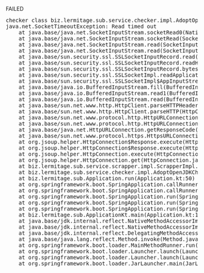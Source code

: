 FAILED

<pre>checker class biz.lermitage.sub.service.checker.impl.AdoptOpenJDK8LinuxChecker failed, ignoring
java.net.SocketTimeoutException: Read timed out
	at java.base/java.net.SocketInputStream.socketRead0(Native Method)
	at java.base/java.net.SocketInputStream.socketRead(SocketInputStream.java:115)
	at java.base/java.net.SocketInputStream.read(SocketInputStream.java:168)
	at java.base/java.net.SocketInputStream.read(SocketInputStream.java:140)
	at java.base/sun.security.ssl.SSLSocketInputRecord.read(SSLSocketInputRecord.java:476)
	at java.base/sun.security.ssl.SSLSocketInputRecord.readHeader(SSLSocketInputRecord.java:470)
	at java.base/sun.security.ssl.SSLSocketInputRecord.bytesInCompletePacket(SSLSocketInputRecord.java:70)
	at java.base/sun.security.ssl.SSLSocketImpl.readApplicationRecord(SSLSocketImpl.java:1354)
	at java.base/sun.security.ssl.SSLSocketImpl$AppInputStream.read(SSLSocketImpl.java:963)
	at java.base/java.io.BufferedInputStream.fill(BufferedInputStream.java:252)
	at java.base/java.io.BufferedInputStream.read1(BufferedInputStream.java:292)
	at java.base/java.io.BufferedInputStream.read(BufferedInputStream.java:351)
	at java.base/sun.net.www.http.HttpClient.parseHTTPHeader(HttpClient.java:754)
	at java.base/sun.net.www.http.HttpClient.parseHTTP(HttpClient.java:689)
	at java.base/sun.net.www.protocol.http.HttpURLConnection.getInputStream0(HttpURLConnection.java:1615)
	at java.base/sun.net.www.protocol.http.HttpURLConnection.getInputStream(HttpURLConnection.java:1520)
	at java.base/java.net.HttpURLConnection.getResponseCode(HttpURLConnection.java:527)
	at java.base/sun.net.www.protocol.https.HttpsURLConnectionImpl.getResponseCode(HttpsURLConnectionImpl.java:334)
	at org.jsoup.helper.HttpConnection$Response.execute(HttpConnection.java:736)
	at org.jsoup.helper.HttpConnection$Response.execute(HttpConnection.java:707)
	at org.jsoup.helper.HttpConnection.execute(HttpConnection.java:297)
	at org.jsoup.helper.HttpConnection.get(HttpConnection.java:286)
	at biz.lermitage.sub.service.scrapper.impl.ScrapperImpl.fetchText(ScrapperImpl.kt:39)
	at biz.lermitage.sub.service.checker.impl.AdoptOpenJDKChecker.check(AdoptOpenJDKChecker.kt:28)
	at biz.lermitage.sub.Application.run(Application.kt:50)
	at org.springframework.boot.SpringApplication.callRunner(SpringApplication.java:804)
	at org.springframework.boot.SpringApplication.callRunners(SpringApplication.java:788)
	at org.springframework.boot.SpringApplication.run(SpringApplication.java:333)
	at org.springframework.boot.SpringApplication.run(SpringApplication.java:1309)
	at org.springframework.boot.SpringApplication.run(SpringApplication.java:1298)
	at biz.lermitage.sub.ApplicationKt.main(Application.kt:113)
	at java.base/jdk.internal.reflect.NativeMethodAccessorImpl.invoke0(Native Method)
	at java.base/jdk.internal.reflect.NativeMethodAccessorImpl.invoke(NativeMethodAccessorImpl.java:62)
	at java.base/jdk.internal.reflect.DelegatingMethodAccessorImpl.invoke(DelegatingMethodAccessorImpl.java:43)
	at java.base/java.lang.reflect.Method.invoke(Method.java:566)
	at org.springframework.boot.loader.MainMethodRunner.run(MainMethodRunner.java:49)
	at org.springframework.boot.loader.Launcher.launch(Launcher.java:107)
	at org.springframework.boot.loader.Launcher.launch(Launcher.java:58)
	at org.springframework.boot.loader.JarLauncher.main(JarLauncher.java:88)

</pre>